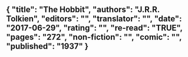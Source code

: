 {
 "title": "The Hobbit",
 "authors": "J.R.R. Tolkien",
 "editors": "",
 "translator": "",
 "date": "2017-06-29",
 "rating": "",
 "re-read": "TRUE",
 "pages": "272",
 "non-fiction": "",
 "comic": "",
 "published": "1937"
}
---

